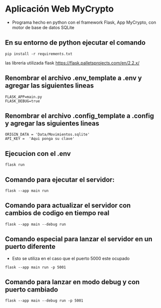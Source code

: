 # Aplicación Web MyCrypto

- Programa hecho en python con el framework Flask, App MyCrypto, con motor de base de datos SQLite

## En su entorno de python ejecutar el comando

```
pip install -r requirements.txt
```
las libreria utilizada flask https://flask.palletsprojects.com/en/2.2.x/


## Renombrar el archivo .env_template a .env y agregar las siguientes lineas
```
FLASK_APP=main.py
FLASK_DEBUG=true
```
## Renombrar el archivo .config_template a .config y agregar las siguientes lineas
```
ORIGIN_DATA = 'Data/Movimientos.sqlite'
API_KEY =  'Aqui ponga su clave'
```
## Ejecucion con el .env
```
flask run
```
## Comando para ejecutar el servidor:
```
flask --app main run
```

## Comando para actualizar el servidor con cambios de codigo en tiempo real

```
flask --app main --debug run
```

## Comando especial para lanzar el servidor en un puerto diferente
- Esto se utiliza en el caso que el puerto 5000 este ocupado

```
flask --app main run -p 5001
```

## Comando para lanzar en modo debug y con puerto cambiado
```
flask --app main --debug run -p 5001
```